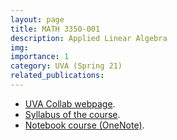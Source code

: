 ```yaml
---
layout: page
title: MATH 3350-001
description: Applied Linear Algebra
img:
importance: 1
category: UVA (Spring 21)
related_publications:
---
```


<ul>
    <li>
      <a href="https://collab.its.virginia.edu/portal/site/0fa7ead9-6bcd-43dc-9a31-7dde4c2bf603">UVA Collab webpage</a>.
    </li>
    <li>
      <a href="https://drive.google.com/file/d/18pp5xpV1gIS0gFyKxMJeeCCIGu0PlFI1/view?usp=sharing">Syllabus of the course</a>.
    </li>
    <li>
      <a href="https://myuva-my.sharepoint.com/personal/ecu4xw_virginia_edu/_layouts/15/Doc.aspx?sourcedoc={85937ff3-9950-446c-b700-2ff4b422bb27}&action=edit&wd=target%28Lecture%20notes.one%7Cf614c587-0faf-8443-be87-bf090554847e%2F02%5C%2F02%7C62a7d2a2-1f40-084c-954d-71371b60b153%2F%29">Notebook course (OneNote)</a>.
    </li>
</ul>
